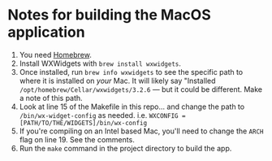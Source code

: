 # Notes for building the MacOS application

1. You need [Homebrew](https://brew.sh).
2. Install WXWidgets with `brew install wxwidgets`.
3. Once installed, run `brew info wxwidgets` to see the specific path to where it is installed on _your_ Mac. It will likely say "Installed `/opt/homebrew/Cellar/wxwidgets/3.2.6` — but it could be different. Make a note of this path.
4. Look at line 15 of the Makefile in this repo... and change the path to `/bin/wx-widget-config` as needed. i.e. `WXCONFIG = [PATH/TO/THE/WIDGETS]/bin/wx-config`
5. If you're compiling on an Intel based Mac, you'll need to change the `ARCH` flag on line 19. See the comments.
6. Run the `make` command in the project directory to build the app.
